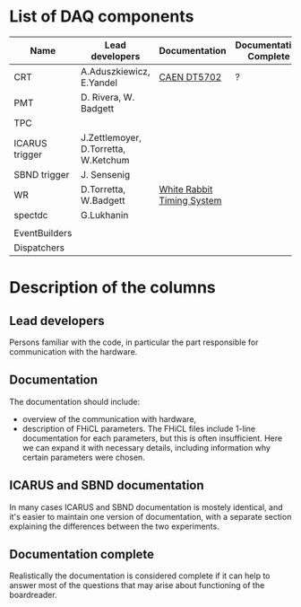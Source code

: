 # List of DAQ components

| Name | Lead developers | Documentation | Documentation Complete |
| ---- | -------------- | ------------- | ---------------------- |
| CRT  | A.Aduszkiewicz, E.Yandel | [CAEN DT5702](CRT/CAEN_DT5702_readout.md) | ? |
| PMT  | D. Rivera, W. Badgett    |               |                        |
| TPC  |                |               |                        |
| ICARUS trigger | J.Zettlemoyer, D.Torretta, W.Ketchum |               |                        |
| SBND trigger |  J. Sensenig|               |                        |
| WR   | D.Torretta, W.Badgett | [White Rabbit Timing System](WR/WhiteRabbit.md) |                        |
| spectdc | G.Lukhanin | |                        |
| | | | |
| EventBuilders | | | |
| Dispatchers | | | |


# Description of the columns
## Lead developers
Persons familiar with the code, in particular the part responsible for communication with the hardware.

## Documentation
The documentation should include:
- overview of the communication with hardware,
- description of FHiCL parameters. The FHiCL files include 1-line documentation for each parameters, but this is often insufficient. Here we can expand it with necessary details, including information why certain parameters were chosen.

## ICARUS and SBND documentation
In many cases ICARUS and SBND documentation is mostely identical, and it's easier to maintain one version of documentation, with a separate section explaining the differences between the two experiments.


## Documentation complete
Realistically the documentation is considered complete if it can help to answer most of the questions that may arise about functioning of the boardreader.

